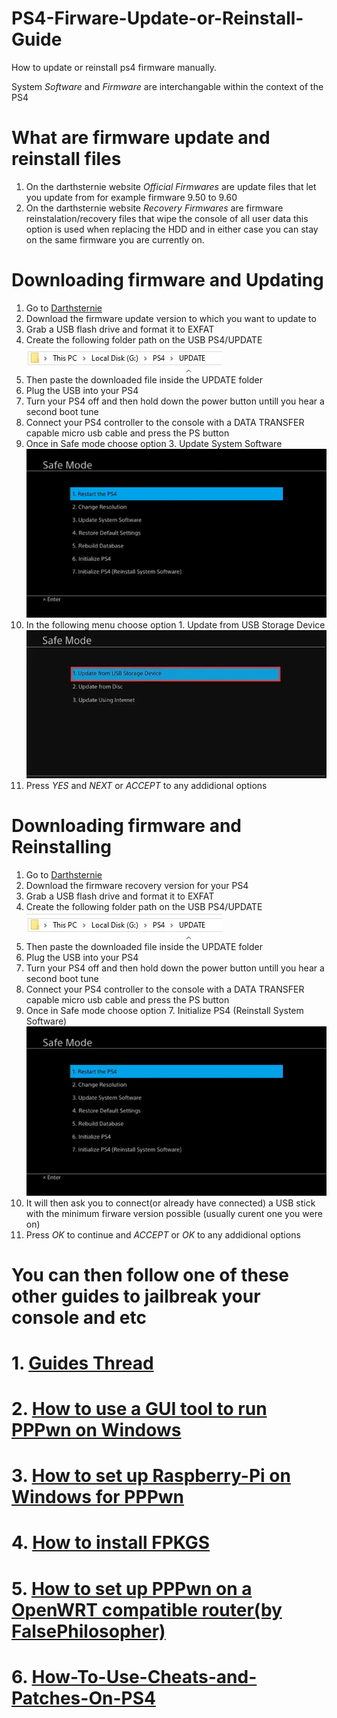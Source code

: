 # PS4-Firware-Update-or-Reinstall-Guide          
How to update or reinstall ps4 firmware manually.     
     
System *Software* and *Firmware* are interchangable within the context of the PS4     
           
# What are firmware update and reinstall files              
1. On the darthsternie website *Official Firmwares* are update files that let you update from for example firmware 9.50 to 9.60       
2. On the darthsternie website *Recovery Firmwares* are firmware reinstalation/recovery files that wipe the console of all user data this option is used when replacing the HDD and in either case  you can stay on the same firmware you are currently on.
# Downloading firmware and Updating                     
1. Go to [Darthsternie](https://darthsternie.net/ps4-firmwares)             
2. Download the firmware update version to which you want to update to          
3. Grab a USB flash drive and format it to EXFAT              
4. Create the following folder path on the USB PS4/UPDATE    
![-](imgs/update.JPG)      
5. Then paste the downloaded file inside the UPDATE folder            
6. Plug the USB into your PS4      
7. Turn your PS4 off and then hold down the power button untill you hear a second boot tune      
8. Connect your PS4 controller to the console with a DATA TRANSFER capable micro usb cable and press the PS button       
9. Once in Safe mode choose option 3. Update System Software       
![-](imgs/update2.jpg)         
10. In the following menu choose option 1. Update from USB Storage Device             
![-](imgs/update3.png)        
11. Press *YES* and *NEXT* or *ACCEPT* to any addidional options       
             
# Downloading firmware and Reinstalling                   
1. Go to [Darthsternie](https://darthsternie.net/ps4-firmwares)             
2. Download the firmware recovery version for your PS4             
3. Grab a USB flash drive and format it to EXFAT              
4. Create the following folder path on the USB PS4/UPDATE    
![-](imgs/update.JPG)      
5. Then paste the downloaded file inside the UPDATE folder            
6. Plug the USB into your PS4      
7. Turn your PS4 off and then hold down the power button untill you hear a second boot tune      
8. Connect your PS4 controller to the console with a DATA TRANSFER capable micro usb cable and press the PS button       
9. Once in Safe mode choose option 7. Initialize PS4 (Reinstall System Software)          
![-](imgs/update2.jpg)         
10. It will then ask you to connect(or already have connected) a USB stick with the minimum firware version possible (usually curent one you were on)          
11. Press *OK* to continue and *ACCEPT* or *OK* to any addidional options             
       
# You can then follow one of these other guides to jailbreak your console and etc     
# 1. [Guides Thread](https://github.com/DrYenyen/Guide-Links-For-PS4)        
# 2. [How to use a GUI tool to run PPPwn on Windows](https://github.com/DrYenyen/PPPwnGo-Guide)       
# 3. [How to set up Raspberry-Pi on Windows for PPPwn](https://github.com/DrYenyen/PPPwn-Setup-Guide-For-Raspberry-Pi)                                         
# 4. [How to install FPKGS](https://github.com/DrYenyen/How-To-Install-PS4-FPKGS)                            
# 5. [How to set up PPPwn on a OpenWRT compatible router(by FalsePhilosopher)](https://github.com/FalsePhilosopher/PPPwnWRT)                         	 
# 6. [How-To-Use-Cheats-and-Patches-On-PS4](https://github.com/DrYenyen/How-To-Use-Goldhen-Cheats-and-Patches-On-PS4)         

